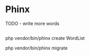 

# Phinx

TODO - write more words


## 

php vendor/bin/phinx create WordList



php vendor/bin/phinx migrate